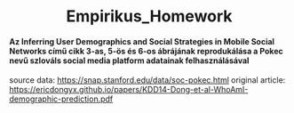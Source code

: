 # <center>  Empirikus_Homework

#### Az Inferring User Demographics and Social Strategies in Mobile Social Networks című cikk 3-as, 5-ös és 6-os ábrájának reprodukálása a Pokec nevű szlováls social media platform adatainak felhasználásával
source data: https://snap.stanford.edu/data/soc-pokec.html
original article: https://ericdongyx.github.io/papers/KDD14-Dong-et-al-WhoAmI-demographic-prediction.pdf
